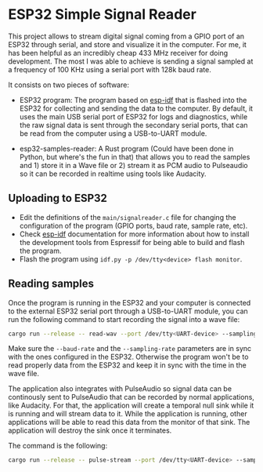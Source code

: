 # ESP32 Simple Signal Reader

This project allows to stream digital signal coming from a GPIO port
of an ESP32 through serial, and store and visualize it in the
computer. For me, it has been helpful as an incredibly cheap 433 MHz
receiver for doing development. The most I was able to achieve is
sending a signal sampled at a frequency of 100 KHz using a serial port
with 128k baud rate.

It consists on two pieces of software:
 - ESP32 program: The program based on
   [esp-idf](https://github.com/espressif/esp-idf) that is flashed
   into the ESP32 for collecting and sending the data to the
   computer. By default, it uses the main USB serial port of ESP32 for
   logs and diagnostics, while the raw signal data is sent through the
   secondary serial ports, that can be read from the computer using a
   USB-to-UART module.
   
 - esp32-samples-reader: A Rust program (Could have been done in
   Python, but where's the fun in that) that allows you to read the
   samples and 1) store it in a Wave file or 2) stream it as PCM audio
   to Pulseaudio so it can be recorded in realtime using tools like
   Audacity.

## Uploading to ESP32
 - Edit the definitions of the `main/signalreader.c` file for changing
   the configuration of the program (GPIO ports, baud rate, sample
   rate, etc).
 - Check [esp-idf](https://github.com/espressif/esp-idf) documentation
   for more information about how to install the development tools
   from Espressif for being able to build and flash the program.
 - Flash the program using `idf.py -p /dev/tty<device> flash monitor`.
 
## Reading samples

Once the program is running in the ESP32 and your computer is
connected to the external ESP32 serial port through a USB-to-UART
module, you can run the following command to start recording the
signal into a wave file:

```bash
cargo run --release -- read-wav --port /dev/tty<UART-device> --sampling-rate X --baud-rate Y --output output.wav
```

Make sure the `--baud-rate` and the `--sampling-rate` parameters are
in sync with the ones configured in the ESP32. Otherwise the program
won't be to read properly data from the ESP32 and keep it in sync with
the time in the wave file.

The application also integrates with PulseAudio so signal data can be
continously sent to PulseAudio that can be recorded by normal
applications, like Audacity. For that, the application will create a
temporal null sink while it is running and will stream data to
it. While the application is running, other applications will be able
to read this data from the monitor of that sink. The application will
destroy the sink once it terminates.

The command is the following:
```bash
cargo run --release -- pulse-stream --port /dev/tty<UART-device> --sampling-rate X --baud-rate Y --output output.wav
```

